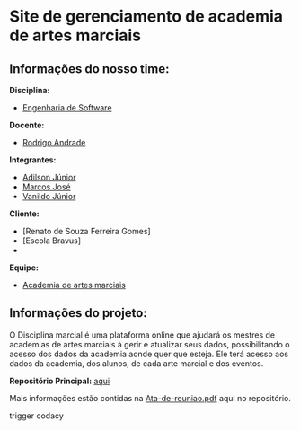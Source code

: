 # Site de gerenciamento de academia de artes marciais

## Informações do nosso time:

**Disciplina:**
* [Engenharia de Software](https://sites.google.com/site/bcces20192/)

**Docente:**
* [Rodrigo Andrade](https://github.com/rcaa)

**Integrantes:**
* [Adilson Júnior](https://github.com/AdilsonnJunnior)
* [Marcos José](https://github.com/MarcosJS)
* [Vanildo Júnior](https://github.com/vanildojr33)

**Cliente:**
* [Renato de Souza Ferreira Gomes]
* [Escola Bravus]
* 

**Equipe:**
* [Academia de artes marciais](https://github.com/Projeto-ES-academia)

## Informações do projeto:

O Disciplina marcial é uma plataforma online que ajudará os mestres de academias de artes marciais à gerir e atualizar seus dados, possibilitando o acesso dos dados da academia aonde quer que esteja. Ele terá acesso aos dados da academia, dos alunos, de cada arte marcial e dos eventos.

**Repositório Principal:** [aqui](https://github.com/Projeto-ES-academia/academia-es)

Mais informações estão contidas na [Ata-de-reuniao.pdf](https://github.com/Projeto-ES-academia/academia-es/blob/master/Ata-de-reuniao.pdf) aqui no repositório.


trigger codacy
